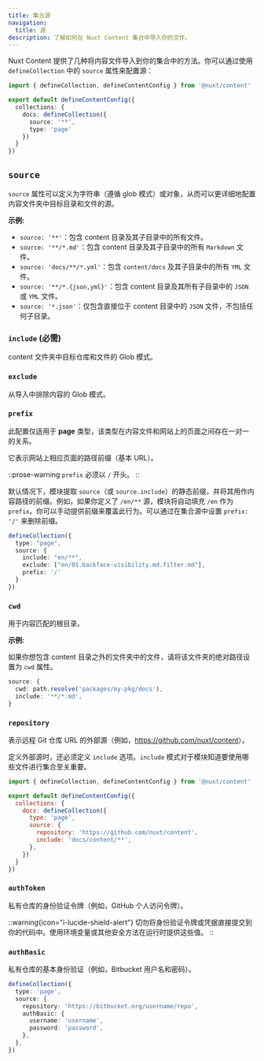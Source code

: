 ```yaml
---
title: 集合源
navigation:
  title: 源
description: 了解如何在 Nuxt Content 集合中导入你的文件。
---
```


Nuxt Content 提供了几种将内容文件导入到你的集合中的方法。你可以通过使用 `defineCollection` 中的 `source` 属性来配置源：

```ts [content.config.ts]
import { defineCollection, defineContentConfig } from '@nuxt/content'

export default defineContentConfig({
  collections: {
    docs: defineCollection({
      source: '**',
      type: 'page'
    })
  }
})
```

## `source`

`source` 属性可以定义为字符串（遵循 glob 模式）或对象，从而可以更详细地配置内容文件夹中目标目录和文件的源。

**示例:**

- `source: '**'`：包含 content 目录及其子目录中的所有文件。
- `source: '**/*.md'`：包含 content 目录及其子目录中的所有 `Markdown` 文件。
- `source: 'docs/**/*.yml'`：包含 `content/docs` 及其子目录中的所有 `YML` 文件。
- `source: '**/*.{json,yml}'`：包含 content 目录及其所有子目录中的 `JSON` 或 `YML` 文件。
- `source: '*.json'`：仅包含直接位于 content 目录中的 `JSON` 文件，不包括任何子目录。

### `include` (必需)

content 文件夹中目标仓库和文件的 Glob 模式。

### `exclude`

从导入中排除内容的 Glob 模式。

### `prefix`

此配置仅适用于 **page** 类型，该类型在内容文件和网站上的页面之间存在一对一的关系。

它表示网站上相应页面的路径前缀（基本 URL）。

::prose-warning
`prefix` 必须以 `/` 开头。
::

默认情况下，模块提取 `source`（或 `source.include`）的静态前缀，并将其用作内容路径的前缀。例如，如果你定义了 `/en/**` 源，模块将自动填充 `/en` 作为 `prefix`。你可以手动提供前缀来覆盖此行为。可以通过在集合源中设置 `prefix: '/'` 来删除前缀。

```ts
defineCollection({
  type: "page",
  source: {
    include: "en/**",
    exclude: ["en/01.backface-visibility.md.filter.md"],
    prefix: '/'
  }
})
```

### `cwd`

用于内容匹配的根目录。

**示例:**

如果你想包含 content 目录之外的文件夹中的文件，请将该文件夹的绝对路径设置为 `cwd` 属性。

```ts
source: {
  cwd: path.resolve('packages/my-pkg/docs'),
  include: '**/*.md',
}
```

### `repository`

表示远程 Git 仓库 URL 的外部源（例如，<https://github.com/nuxt/content>）。

定义外部源时，还必须定义 `include` 选项。`include` 模式对于模块知道要使用哪些文件进行集合至关重要。

```js
import { defineCollection, defineContentConfig } from '@nuxt/content'

export default defineContentConfig({
  collections: {
    docs: defineCollection({
      type: 'page',
      source: {
        repository: 'https://github.com/nuxt/content',
        include: 'docs/content/**',
      },
    })
  }
})
```

### `authToken`

私有仓库的身份验证令牌（例如，GitHub 个人访问令牌）。

::warning{icon="i-lucide-shield-alert"}
切勿将身份验证令牌或凭据直接提交到你的代码中。使用环境变量或其他安全方法在运行时提供这些值。
::

### `authBasic`

私有仓库的基本身份验证（例如，Bitbucket 用户名和密码）。

```ts
defineCollection({
  type: 'page',
  source: {
    repository: 'https://bitbucket.org/username/repo',
    authBasic: {
      username: 'username',
      password: 'password',
    },
  },
})
```
